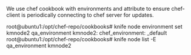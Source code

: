 We use chef cookbook with environments and attribute to ensure chef-client is periodically connecting to chef server for updates.

root@ubuntu1:/opt/chef-repo/cookbooks# knife node environment set kmnode2 qa_environment
kmnode2:
  chef_environment: _default
root@ubuntu1:/opt/chef-repo/cookbooks# knife node list -E qa_environment
kmnode2



